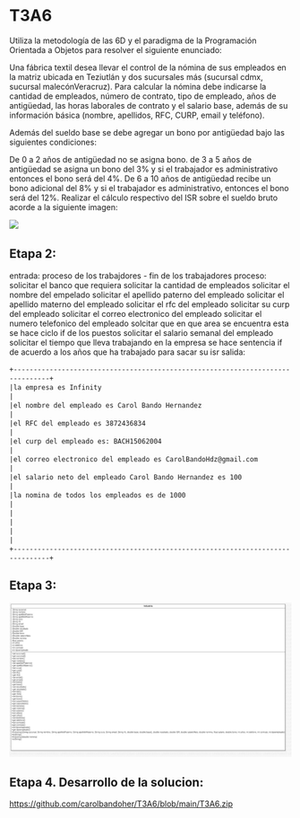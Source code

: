 # T3A6
Utiliza la metodología de las 6D y el paradigma de la Programación Orientada a Objetos para resolver el siguiente enunciado:

Una fábrica textil desea llevar el control de la nómina de sus empleados en la matriz ubicada en Teziutlán y dos sucursales más (sucursal cdmx, sucursal malecónVeracruz). Para calcular la nómina debe indicarse la cantidad de empleados, número de contrato, tipo de empleado, años de antigüedad, las horas laborales de contrato y el salario base, además de su información básica (nombre, apellidos, RFC, CURP, email y teléfono).

Además del sueldo base se debe agregar un bono por antigüedad bajo las siguientes condiciones:

De 0 a 2 años de antigüedad no se asigna bono. de 3 a 5 años de antigüedad se asigna un bono del 3% y si el trabajador es administrativo entonces el bono será del 4%. De 6 a 10 años de antigüedad recibe un bono adicional del 8% y si el trabajador es administrativo, entonces el bono será del 12%. Realizar el cálculo respectivo del ISR sobre el sueldo bruto acorde a la siguiente imagen: 


![](https://www.nominapro.mx/wp-content/uploads/2020/02/Ejemplo-de-Como-Calcular-el-ISR.png)



## Etapa 2:
entrada:
proceso de los trabajdores - fin de los trabajadores
proceso:
solicitar el banco que requiera
solicitar la cantidad de empleados
solicitar el nombre del empelado
solicitar el apellido paterno del empleado
solicitar el apellido materno del empleado
solicitar el rfc del empleado
solicitar su curp del empleado
solicitar el correo electronico del empleado
solicitar el numero telefonico del empleado
solcitar que en que area se encuentra esta
se hace ciclo if de los puestos
solicitar el salario semanal del empleado
solicitar el tiempo que lleva trabajando en la empresa
se hace sentencia if de acuerdo a los años que ha trabajado para sacar su isr
salida:

~~~
+-------------------------------------------------------------------------------+
|la empresa es Infinity                                                         |
|el nombre del empleado es Carol Bando Hernandez                                |
|el RFC del empleado es 3872436834                                              |
|el curp del empleado es: BACH15062004                                          |
|el correo electronico del empleado es CarolBandoHdz@gmail.com                  |
|el salario neto del empleado Carol Bando Hernandez es 100                      |
|la nomina de todos los empleados es de 1000                                    |
|                                                                               |
|                                                                               |
+-------------------------------------------------------------------------------+
~~~


## Etapa 3:

![](https://github.com/carolbandoher/T3A6/blob/main/StarUMLT3A6.jpeg?raw=true)

## Etapa 4. Desarrollo de la solucion:

https://github.com/carolbandoher/T3A6/blob/main/T3A6.zip



